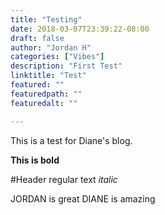```yaml
---
title: "Testing"
date: 2018-03-07T23:39:22-08:00
draft: false
author: "Jordan H"
categories: ["Vibes"]
description: "First Test"
linktitle: "Test"
featured: ""
featuredpath: ""
featuredalt: ""

---
```



This is a test for Diane's blog.

**This is bold**

#Header
regular text
*italic*

JORDAN is great
DIANE is amazing
